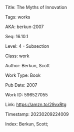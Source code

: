 Title:  The Myths of Innovation

Tags:   works

AKA:    berkun-2007

Seq:    16.10.1

Level:  4 - Subsection

Class:  work

Author: Berkun, Scott

Work Type: Book

Pub Date: 2007

Work ID: 596527055

Link:   https://amzn.to/29vxRtg

Timestamp: 20230209224009

Index:  Berkun, Scott; 
